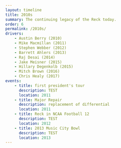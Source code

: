 ```yaml
---
layout: timeline
title: 2010s
summary: The continuing legacy of the Reck today.
order: 6
permalink: /2010s/
drivers:
    - Austin Berry (2010)
    - Mike Macmillan (2011)
    - Stephen Webber (2012)
    - Barrett Ahlers (2013)
    - Raj Desai (2014)
    - Jake Meisner (2015)
    - Hillary Degenkolb (2015)
    - Mitch Brown (2016)
    - Chris Healy (2017)
events:
    - title: first president's tour
      description: TEST
      location: 2011
    - title: Major Repair
      description: replacement of differential
      location: 2011
    - title: Reck in NCAA Football 12
      description: TEST
      location: 2012
    - title: 2013 Music City Bowl
      description: TEST
      location: 2013
---
```

